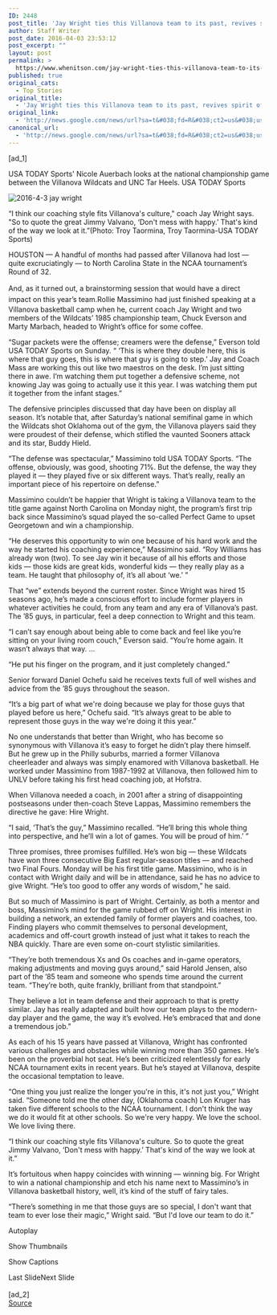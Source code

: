 ```yaml
---
ID: 2448
post_title: 'Jay Wright ties this Villanova team to its past, revives spirit of success &#8211; USA TODAY'
author: Staff Writer
post_date: 2016-04-03 23:53:12
post_excerpt: ""
layout: post
permalink: >
  https://www.whenitson.com/jay-wright-ties-this-villanova-team-to-its-past-revives-spirit-of-success-usa-today/
published: true
original_cats:
  - Top Stories
original_title:
  - 'Jay Wright ties this Villanova team to its past, revives spirit of success - USA TODAY'
original_link:
  - 'http://news.google.com/news/url?sa=t&#038;fd=R&#038;ct2=us&#038;usg=AFQjCNH88c0CihEKrc115NUDQIazJF-Gzg&#038;clid=c3a7d30bb8a4878e06b80cf16b898331&#038;cid=52779076225769&#038;ei=4KwBV7iZKceWhAGS-qqYDA&#038;url=http://www.usatoday.com/story/sports/ncaab/finalfour/2016/04/03/jay-wright-villanova-ncaa-championship-final-four/82587622/'
canonical_url:
  - 'http://news.google.com/news/url?sa=t&#038;fd=R&#038;ct2=us&#038;usg=AFQjCNH88c0CihEKrc115NUDQIazJF-Gzg&#038;clid=c3a7d30bb8a4878e06b80cf16b898331&#038;cid=52779076225769&#038;ei=4KwBV7iZKceWhAGS-qqYDA&#038;url=http://www.usatoday.com/story/sports/ncaab/finalfour/2016/04/03/jay-wright-villanova-ncaa-championship-final-four/82587622/'
---
```

 [ad_1]
<br><div role="main" itemprop="articleBody" readability="152.41044380268"><!-- cxenseparse_start --><div id="module-position-O7lSpdxrfYY" class="story-asset video-asset"><div class="ui-video-wrapper" itemprop="video" itemscope="" itemtype="http://schema.org/VideoObject" readability="6.215625"><div class="ui-video-controls story-video inline-story-video priority" style="width: 540px;" readability="33"><p class="video-desc" itemprop="description">
    USA TODAY Sports' Nicole Auerbach looks at the national championship game between the Villanova Wildcats and UNC Tar Heels.
    <span class="credit">USA TODAY Sports</span></p></div></div></div><div id="module-position-O7lSpdzJDOQ" class="story-asset story-metadata-asset"><div class="article-metadata-wrap"><section id="module-position-O7lSpTECLk8" class="storymetadata-bucket expandable-photo-module story-expandable-photo-module" readability="3.5"><aside itemprop="associatedMedia" itemscope="" itemtype="http://schema.org/ImageObject" class="single-photo expandable-collapsed" readability="7"><div class="image-wrap"><img class="expand-img-horiz" itemprop="url" src="http://www.gannett-cdn.com/-mm-/528a7ddf60427cd40fe2827ef8a5c5082e05d503/c=440-0-2298-1397&amp;r=x404&amp;c=534x401/local/-/media/2016/04/03/USATODAY/USATODAY/635953041411157557-USP-NCAA-BASKETBALL-FINAL-FOUR-VILLANOVA-VS-OKLAH-80938162.JPG" alt="2016-4-3 jay wright" data-mycapture-src="http://www.gannett-cdn.com/media/2016/04/03/USATODAY/USATODAY/635953041411157557-USP-NCAA-BASKETBALL-FINAL-FOUR-VILLANOVA-VS-OKLAH-80938162.JPG" data-mycapture-sm-src="http://www.whenitson.com/wp-content/uploads/2016/04/Jay-Wright-ties-this-Villanova-team-to-its-past-revives-spirit-of-success-USA-TODAY.JPG"/><span class="toggle"/><meta itemprop="name" content="2016-4-3 jay wright"/></div><p class="image-credit-wrap"><span class="js-caption-wrapper"><span class="cutline js-caption">“I think our coaching style fits Villanova's culture," coach Jay Wright says. "So to quote the great Jimmy Valvano, ‘Don't mess with happy.’ That's kind of the way we look at it.”</span><meta itemprop="copyrightHolder" content=""/><span class="credit">(Photo: Troy Taormina, Troy Taormina-USA TODAY Sports)</span></span></p></aside></section></div></div><p>HOUSTON — A handful of months had passed after Villanova had lost — quite excruciatingly — to North Carolina State in the NCAA tournament’s Round of 32.</p><p><span style="line-height:1.6">And, as it turned out, a brainstorming session that would have a direct impact on this year’s team.</span>Rollie Massimino had just finished speaking at a Villanova basketball camp when he, current coach Jay Wright and two members of the Wildcats’ 1985 championship team, Chuck Everson and Marty Marbach, headed to Wright’s office for some coffee.</p><p>“Sugar packets were the offense; creamers were the defense,” Everson told USA TODAY Sports on Sunday. “ ‘This is where they double here, this is where that guy goes, this is where that guy is going to step.’ Jay and Coach Mass are working this out like two maestros on the desk. I’m just sitting there in awe. I’m watching them put together a defensive scheme, not knowing Jay was going to actually use it this year. I was watching them put it together from the infant stages.”</p><p>The defensive principles discussed that day have been on display all season. It’s notable that, after Saturday’s national semifinal game in which the Wildcats shot Oklahoma out of the gym, the Villanova players said they were proudest of their defense, which stifled the vaunted Sooners attack and its star, Buddy Hield.</p><p>“The defense was spectacular,” Massimino told USA TODAY Sports. “The offense, obviously, was good, shooting 71%. But the defense, the way they played it — they played five or six different ways. That’s really, really an important piece of his repertoire on defense.”</p><p>Massimino couldn’t be happier that Wright is taking a Villanova team to the title game against North Carolina on Monday night, the program’s first trip back since Massimino’s squad played the so-called Perfect Game to upset Georgetown and win a championship.</p><p>“He deserves this opportunity to win one because of his hard work and the way he started his coaching experience,” Massimino said. “Roy Williams has already won (two). To see Jay win it because of all his efforts and those kids — those kids are great kids, wonderful kids — they really play as a team. He taught that philosophy of, it’s all about ‘we.’ ”</p><p>That “we” extends beyond the current roster. Since Wright was hired 15 seasons ago, he’s made a conscious effort to include former players in whatever activities he could, from any team and any era of Villanova’s past. The ’85 guys, in particular, feel a deep connection to Wright and this team.</p><p>“I can’t say enough about being able to come back and feel like you’re sitting on your living room couch,” Everson said. “You’re home again. It wasn’t always that way. …</p><p>“He put his finger on the program, and it just completely changed.”</p><p>Senior forward Daniel Ochefu said he receives texts full of well wishes and advice from the ’85 guys throughout the season.</p><p>“It’s a big part of what we're doing because we play for those guys that played before us here,” Ochefu said. “It’s always great to be able to represent those guys in the way we're doing it this year.”</p><p>No one understands that better than Wright, who has become so synonymous with Villanova it’s easy to forget he didn’t play there himself. But he grew up in the Philly suburbs, married a former Villanova cheerleader and always was simply enamored with Villanova basketball. He worked under Massimino from 1987-1992 at Villanova, then followed him to UNLV before taking his first head coaching job, at Hofstra.</p><p>When Villanova needed a coach, in 2001 after a string of disappointing postseasons under then-coach Steve Lappas, Massimino remembers the directive he gave: Hire Wright.</p><p>“I said, ‘That’s the guy,” Massimino recalled. “He’ll bring this whole thing into perspective, and he’ll win a lot of games. You will be proud of him.’ ”</p><p>Three promises, three promises fulfilled. He’s won big — these Wildcats have won three consecutive Big East regular-season titles — and reached two Final Fours. Monday will be his first title game. Massimino, who is in contact with Wright daily and will be in attendance, said he has no advice to give Wright. “He’s too good to offer any words of wisdom,” he said.</p><p>But so much of Massimino is part of Wright. Certainly, as both a mentor and boss, Massimino’s mind for the game rubbed off on Wright. His interest in building a network, an extended family of former players and coaches, too. Finding players who commit themselves to personal development, academics and off-court growth instead of just what it takes to reach the NBA quickly. Thare are even some on-court stylistic similarities.</p><p>“They’re both tremendous Xs and Os coaches and in-game operators, making adjustments and moving guys around,” said Harold Jensen, also part of the ’85 team and someone who spends time around the current team. “They’re both, quite frankly, brilliant from that standpoint.”</p><p>They believe a lot in team defense and their approach to that is pretty similar. Jay has really adapted and built how our team plays to the modern-day player and the game, the way it’s evolved. He’s embraced that and done a tremendous job.”</p><p>As each of his 15 years have passed at Villanova, Wright has confronted various challenges and obstacles while winning more than 350 games. He’s been on the proverbial hot seat. He’s been criticized relentlessly for early NCAA tournament exits in recent years. But he’s stayed at Villanova, despite the occasional temptation to leave.</p><p>“One thing you just realize the longer you're in this, it's not just you,” Wright said. “Someone told me the other day, (Oklahoma coach) Lon Kruger has taken five different schools to the NCAA tournament. I don't think the way we do it would fit at other schools. So we're very happy. We love the school. We love living there.</p><p>“I think our coaching style fits Villanova's culture. So to quote the great Jimmy Valvano, ‘Don't mess with happy.’ That's kind of the way we look at it.”</p><p>It’s fortuitous when happy coincides with winning — winning big. For Wright to win a national championship and etch his name next to Massimino’s in Villanova basketball history, well, it’s kind of the stuff of fairy tales.</p><p>“There’s something in me that those guys are so special, I don't want that team to ever lose their magic,” Wright said. “But I'd love our team to do it.”</p><div id="module-position-O7lSpd0Lba0" class="story-asset gallery-asset"><div class="companion-story-gallery"><div class="companion-galleries embedded_story hasendslate" data-gallery-id="82557398" data-title="Highlights from 2016 Final Four:Highlights from 2016 Final Four" data-seo-title="highlights-from-2016-final-four" data-ssts="sports/ncaab" data-cst="sports/basketball/college" data-topic="sports,sports_ncaab,sports_mobile,sports_tablet" data-gal-pageurl="http://www.usatoday.com/picture-gallery/sports/ncaab/2016/04/02/highlights-from-2016-final-four/82557398/"><div class="feature-btns"><p><span class="playbtn feature-btns-label">Autoplay</span></p><p><span class="thumbLabel feature-btns-label">Show Thumbnails</span></p><p><span class="captionLabel feature-btns-label">Show Captions</span></p></div><a class="slide-nav prev gallery-prev" rel="prev">Last Slide</a><a class="slide-nav next gallery-next" rel="next">Next Slide</a></div></div></div><!-- cxenseparse_end --></div>
<br>[ad_2]
<br><a href="http://news.google.com/news/url?sa=t&#038;fd=R&#038;ct2=us&#038;usg=AFQjCNH88c0CihEKrc115NUDQIazJF-Gzg&#038;clid=c3a7d30bb8a4878e06b80cf16b898331&#038;cid=52779076225769&#038;ei=4KwBV7iZKceWhAGS-qqYDA&#038;url=http://www.usatoday.com/story/sports/ncaab/finalfour/2016/04/03/jay-wright-villanova-ncaa-championship-final-four/82587622/">Source </a>
